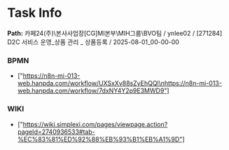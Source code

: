 # Task Info

**Path:** 카페24(주)\본사사업장\[CG]MI본부\MIH그룹\BVO팀 / ynlee02 / [271284] D2C 서비스 운영_상품 관리 _ 상품등록 / 2025-08-01_00-00-00

### BPMN
- ["https://n8n-mi-013-web.hanpda.com/workflow/UXSxXv88sZyEhQQl\nhttps://n8n-mi-013-web.hanpda.com/workflow/7dxNY4Y2p9E3MWD9"]

### WIKI
- ["https://wiki.simplexi.com/pages/viewpage.action?pageId=2740936533#tab-%EC%83%81%ED%92%88%EB%93%B1%EB%A1%9D"]

